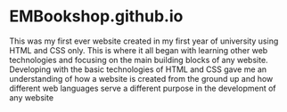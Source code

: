 # EMBookshop.github.io
This was my first ever website created in my first year of university using HTML and CSS only.   This is where it all began with learning other web technologies and focusing on the main building blocks of any website. Developing with the basic technologies of HTML and CSS gave me an understanding of how a website is created from the ground up and how different web languages serve a different purpose in the development of any website

